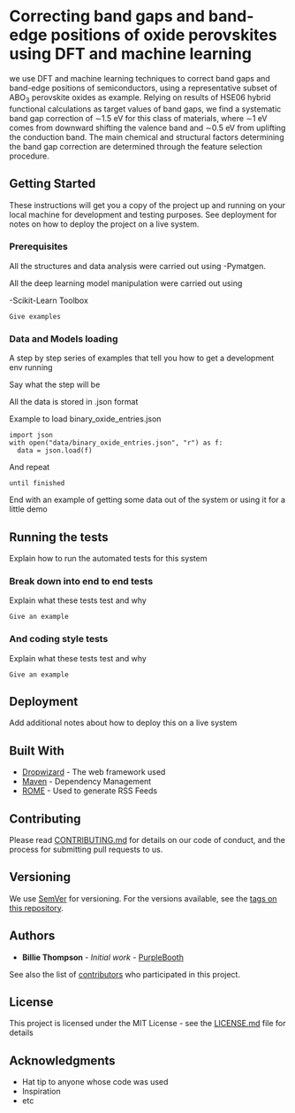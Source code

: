 # Correcting band gaps and band-edge positions of oxide perovskites using DFT and  machine learning

we use DFT and machine learning techniques to correct band gaps and band-edge positions of semiconductors, using a representative subset of ABO$_3$ perovskite oxides as example. Relying on results of HSE06 hybrid functional calculations as target values of band gaps, we find a systematic band gap correction of $\sim$1.5 eV for this class of materials, where $\sim$1 eV comes from downward shifting the valence band and $\sim$0.5 eV from uplifting the conduction band. The main chemical and structural factors determining the band gap correction are determined through the feature selection procedure. 

## Getting Started

These instructions will get you a copy of the project up and running on your local machine for development and testing purposes. See deployment for notes on how to deploy the project on a live system.

### Prerequisites

All the structures and data analysis were carried out using -Pymatgen.

All the deep learning model manipulation were carried out using

-Scikit-Learn Toolbox

```
Give examples
```

### Data and Models loading

A step by step series of examples that tell you how to get a development env running

Say what the step will be

All the data is stored in .json format

  Example to load binary_oxide_entries.json
```
import json
with open("data/binary_oxide_entries.json", "r") as f:
  data = json.load(f)
```

And repeat

```
until finished
```

End with an example of getting some data out of the system or using it for a little demo

## Running the tests

Explain how to run the automated tests for this system

### Break down into end to end tests

Explain what these tests test and why

```
Give an example
```

### And coding style tests

Explain what these tests test and why

```
Give an example
```

## Deployment

Add additional notes about how to deploy this on a live system

## Built With

* [Dropwizard](http://www.dropwizard.io/1.0.2/docs/) - The web framework used
* [Maven](https://maven.apache.org/) - Dependency Management
* [ROME](https://rometools.github.io/rome/) - Used to generate RSS Feeds

## Contributing

Please read [CONTRIBUTING.md](https://gist.github.com/PurpleBooth/b24679402957c63ec426) for details on our code of conduct, and the process for submitting pull requests to us.

## Versioning

We use [SemVer](http://semver.org/) for versioning. For the versions available, see the [tags on this repository](https://github.com/your/project/tags). 

## Authors

* **Billie Thompson** - *Initial work* - [PurpleBooth](https://github.com/PurpleBooth)

See also the list of [contributors](https://github.com/your/project/contributors) who participated in this project.

## License

This project is licensed under the MIT License - see the [LICENSE.md](LICENSE.md) file for details

## Acknowledgments

* Hat tip to anyone whose code was used
* Inspiration
* etc

